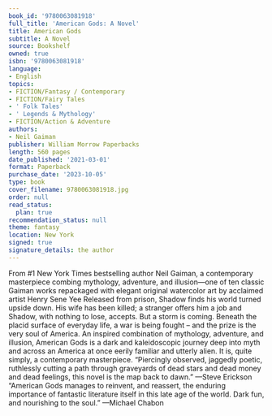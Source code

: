 ```yaml
---
book_id: '9780063081918'
full_title: 'American Gods: A Novel'
title: American Gods
subtitle: A Novel
source: Bookshelf
owned: true
isbn: '9780063081918'
language:
- English
topics:
- FICTION/Fantasy / Contemporary
- FICTION/Fairy Tales
- ' Folk Tales'
- ' Legends & Mythology'
- FICTION/Action & Adventure
authors:
- Neil Gaiman
publisher: William Morrow Paperbacks
length: 560 pages
date_published: '2021-03-01'
format: Paperback
purchase_date: '2023-10-05'
type: book
cover_filename: 9780063081918.jpg
order: null
read_status:
  plan: true
recommendation_status: null
theme: fantasy
location: New York
signed: true
signature_details: the author
---
```

From #1 New York Times bestselling author Neil Gaiman, a contemporary masterpiece combing mythology, adventure, and illusion―one of ten classic Gaiman works repackaged with elegant original watercolor art by acclaimed artist Henry Sene Yee
Released from prison, Shadow finds his world turned upside down. His wife has been killed; a stranger offers him a job and Shadow, with nothing to lose, accepts. But a storm is coming. Beneath the placid surface of everyday life, a war is being fought – and the prize is the very soul of America.
An inspired combination of mythology, adventure, and illusion, American Gods is a dark and kaleidoscopic journey deep into myth and across an America at once eerily familiar and utterly alien. It is, quite simply, a contemporary masterpiece.
“Piercingly observed, jaggedly poetic, ruthlessly cutting a path through graveyards of dead stars and dead money and dead feelings, this novel is the map back to dawn.” —Steve Erickson
“American Gods manages to reinvent, and reassert, the enduring importance of fantastic literature itself in this late age of the world. Dark fun, and nourishing to the soul.” —Michael Chabon

